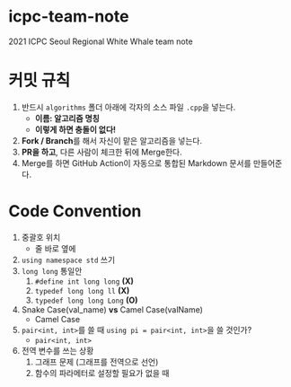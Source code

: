 # icpc-team-note
2021 ICPC Seoul Regional White Whale team note


# 커밋 규칙

1. 반드시 `algorithms` 폴더 아래에 각자의 소스 파일 `.cpp`을 넣는다.
   * **이름: 알고리즘 명칭**
   * **이렇게 하면 충돌이 없다!**
2. **Fork / Branch**를 해서 자신이 맡은 알고리즘을 넣는다.
3. **PR을 하고**, 다른 사람이 체크한 뒤에 Merge한다.
4. Merge를 하면 GitHub Action이 자동으로 통합된 Markdown 문서를 만들어준다.


# Code Convention

1. 중괄호 위치
   * 줄 바로 옆에
2. `using namespace std` 쓰기
3. `long long` 통일안
   1. `#define int long long` **(X)**
   2. `typedef long long ll` **(X)**
   3. `typedef long long Long` **(O)**
4. Snake Case(val_name) **vs** Camel Case(valName)
   * Camel Case
5. `pair<int, int>`를 쓸 때 `using pi = pair<int, int>`을 쓸 것인가?
   * `pair<int, int>`
6. 전역 변수를 쓰는 상황
   1. 그래프 문제 (그래프를 전역으로 선언)
   2. 함수의 파라메터로 설정할 필요가 없을 때